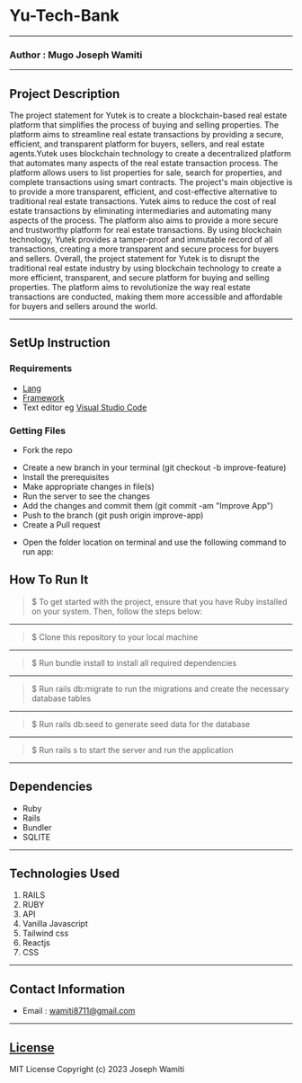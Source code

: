 # Yu-Tech-Bank
*****
### Author : Mugo Joseph Wamiti
****
## Project Description
The project statement for Yutek is to create a blockchain-based real estate platform that simplifies the process of buying and selling properties. The platform aims to streamline real estate transactions by providing a secure, efficient, and transparent platform for buyers, sellers, and real estate agents.Yutek uses blockchain technology to create a decentralized platform that automates many aspects of the real estate transaction process. The platform allows users to list properties for sale, search for properties, and complete transactions using smart contracts.
The project's main objective is to provide a more transparent, efficient, and cost-effective alternative to traditional real estate transactions. Yutek aims to reduce the cost of real estate transactions by eliminating intermediaries and automating many aspects of the process.
The platform also aims to provide a more secure and trustworthy platform for real estate transactions. By using blockchain technology, Yutek provides a tamper-proof and immutable record of all transactions, creating a more transparent and secure process for buyers and sellers.
Overall, the project statement for Yutek is to disrupt the traditional real estate industry by using blockchain technology to create a more efficient, transparent, and secure platform for buying and selling properties. The platform aims to revolutionize the way real estate transactions are conducted, making them more accessible and affordable for buyers and sellers around the world.

******

## SetUp Instruction
### Requirements
* [Lang](https://www.ruby-lang.org/en/)
* [Framework](https://rubyonrails.org/)
* Text editor eg [Visual Studio Code](https://code.visualstudio.com/download)


### Getting Files
* Fork the repo
- Create a new branch in your terminal (git checkout -b improve-feature)
- Install the prerequisites
- Make appropriate changes in file(s)
- Run the server to see the changes
- Add the changes and commit them (git commit -am "Improve App")
- Push to the branch (git push origin improve-app)
- Create a Pull request
* Open the folder location on terminal and use the following command to run app:

## How To Run It
>  $ To get started with the project, ensure that you have Ruby installed on your system. Then, follow the steps below:
*****
> $ Clone this repository to your local machine
*****
> $ Run bundle install to install all required dependencies
*****
> $ Run rails db:migrate to run the migrations and create the necessary database tables
*****
> $ Run rails db:seed to generate seed data for the database
*****
> $ Run rails s to start the server and run the application
*****
## Dependencies
- Ruby
- Rails
- Bundler
- SQLITE
*****
## Technologies Used
1. RAILS
2. RUBY
3. API
4. Vanilla Javascript
5. Tailwind css
6. Reactjs
7. CSS
*****
## Contact Information
* Email : wamiti8711@gmail.com
*****
## [License](LICENSE)
MIT License
Copyright (c) 2023 Joseph Wamiti
